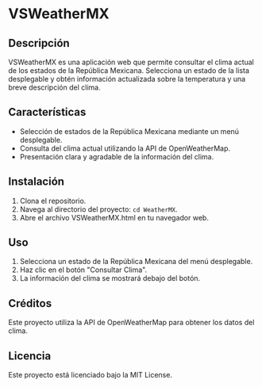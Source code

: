 # VSWeatherMX

## Descripción

VSWeatherMX es una aplicación web que permite consultar el clima actual de los estados de la República Mexicana. Selecciona un estado de la lista desplegable y obtén información actualizada sobre la temperatura y una breve descripción del clima.

## Características

- Selección de estados de la República Mexicana mediante un menú desplegable.
- Consulta del clima actual utilizando la API de OpenWeatherMap.
- Presentación clara y agradable de la información del clima.

## Instalación

1. Clona el repositorio.
2. Navega al directorio del proyecto: `cd WeatherMX`.
3. Abre el archivo VSWeatherMX.html en tu navegador web.

## Uso

1. Selecciona un estado de la República Mexicana del menú desplegable.
2. Haz clic en el botón "Consultar Clima".
3. La información del clima se mostrará debajo del botón.

## Créditos

Este proyecto utiliza la API de OpenWeatherMap para obtener los datos del clima.

## Licencia

Este proyecto está licenciado bajo la MIT License.
